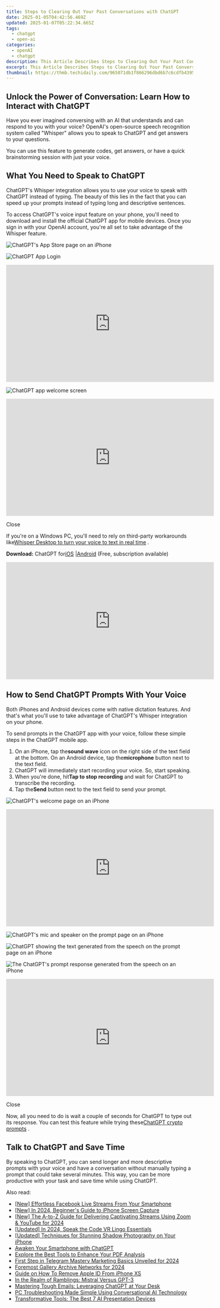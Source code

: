 ```yaml
---
title: Steps to Clearing Out Your Past Conversations with ChatGPT
date: 2025-01-05T04:42:56.469Z
updated: 2025-01-07T05:22:34.665Z
tags:
  - chatgpt
  - open-ai
categories:
  - openAI
  - chatgpt
description: This Article Describes Steps to Clearing Out Your Past Conversations with ChatGPT
excerpt: This Article Describes Steps to Clearing Out Your Past Conversations with ChatGPT
thumbnail: https://thmb.techidaily.com/965071db1f866296dbd6b7c6cdfb4395621995dd58483ee49e8397ad83cab217.jpg
---
```


## Unlock the Power of Conversation: Learn How to Interact with ChatGPT

 Have you ever imagined conversing with an AI that understands and can respond to you with your voice? OpenAI's open-source speech recognition system called "Whisper" allows you to speak to ChatGPT and get answers to your questions.

 You can use this feature to generate codes, get answers, or have a quick brainstorming session with just your voice.

## What You Need to Speak to ChatGPT

 ChatGPT's Whisper integration allows you to use your voice to speak with ChatGPT instead of typing. The beauty of this lies in the fact that you can speed up your prompts instead of typing long and descriptive sentences.

 To access ChatGPT's voice input feature on your phone, you'll need to download and install the official ChatGPT app for mobile devices. Once you sign in with your OpenAI account, you're all set to take advantage of the Whisper feature.

![ChatGPT's App Store page on an iPhone](https://static1.makeuseofimages.com/wordpress/wp-content/uploads/2023/08/chatgpt-s-app-store-page-on-an-iphone.jpg)

![ChatGPT App Login](https://static1.makeuseofimages.com/wordpress/wp-content/uploads/2023/05/chatgpt-app-login.jpg)

<!-- affiliate ads begin -->
<iframe width="560" height="315" src="https://www.youtube.com/embed/Q-mXUpVQijU?si=f1MzflPJ8-bD2_iQ" title="YouTube video player" frameborder="0" allow="accelerometer; autoplay; clipboard-write; encrypted-media; gyroscope; picture-in-picture; web-share" referrerpolicy="strict-origin-when-cross-origin" allowfullscreen></iframe>
<!-- affiliate ads end -->

![ChatGPT app welcome screen](https://static1.makeuseofimages.com/wordpress/wp-content/uploads/2023/05/chatgpt-app-welcome-screen.jpg)

<!-- affiliate ads begin -->
<iframe width="560" height="315" src="https://www.youtube.com/embed/6nvb0775GOM?si=peBB_Mo_4zcZFuci" title="YouTube video player" frameborder="0" allow="accelerometer; autoplay; clipboard-write; encrypted-media; gyroscope; picture-in-picture; web-share" referrerpolicy="strict-origin-when-cross-origin" allowfullscreen></iframe>
<!-- affiliate ads end -->

Close

 If you're on a Windows PC, you'll need to rely on third-party workarounds like[Whisper Desktop to turn your voice to text in real time](https://www.makeuseof.com/windows-whisper-desktop-guide/) .

**Download:** ChatGPT for[iOS](http://apps.apple.com/app/openai-chatgpt/id6448311069) |[Android](https://www.anrdoezrs.net/links/7251228/type/dlg/sid/UUmuoUeUpU2029654/https://play.google.com/store/apps/details?id=com.openai.chatgpt&hl=en&gl=US) (Free, subscription available)

<!-- affiliate ads begin -->
<iframe width="560" height="315" src="https://www.youtube.com/embed/MmTJlcwgyrQ?si=x3hba82M0tT57fj7" title="YouTube video player" frameborder="0" allow="accelerometer; autoplay; clipboard-write; encrypted-media; gyroscope; picture-in-picture; web-share" referrerpolicy="strict-origin-when-cross-origin" allowfullscreen></iframe>
<!-- affiliate ads end -->

## How to Send ChatGPT Prompts With Your Voice

 Both iPhones and Android devices come with native dictation features. And that's what you'll use to take advantage of ChatGPT's Whisper integration on your phone.

 To send prompts in the ChatGPT app with your voice, follow these simple steps in the ChatGPT mobile app.

1. On an iPhone, tap the**sound wave** icon on the right side of the text field at the bottom. On an Android device, tap the**microphone** button next to the text field.
2. ChatGPT will immediately start recording your voice. So, start speaking.
3. When you're done, hit**Tap to stop recording** and wait for ChatGPT to transcribe the recording.
4. Tap the**Send** button next to the text field to send your prompt.

![ChatGPT's welcome page on an iPhone](https://static1.makeuseofimages.com/wordpress/wp-content/uploads/2023/09/img_4309.jpg)

<!-- affiliate ads begin -->
<iframe width="560" height="315" src="https://www.youtube.com/embed/zmXpl6irBYk?si=BXjGpQr6PXFcqhCI" title="YouTube video player" frameborder="0" allow="accelerometer; autoplay; clipboard-write; encrypted-media; gyroscope; picture-in-picture; web-share" referrerpolicy="strict-origin-when-cross-origin" allowfullscreen></iframe>
<!-- affiliate ads end -->

![ChatGPT's mic and speaker on the prompt page on an iPhone](https://static1.makeuseofimages.com/wordpress/wp-content/uploads/2023/09/img_4311.jpg)

![ChatGPT showing the text generated from the speech on the prompt page on an iPhone](https://static1.makeuseofimages.com/wordpress/wp-content/uploads/2023/09/img_4313.jpg)

![The ChatGPT's prompt response generated from the speech on an iPhone](https://static1.makeuseofimages.com/wordpress/wp-content/uploads/2023/09/img_4314.jpg)

<!-- affiliate ads begin -->
<iframe width="560" height="315" src="https://www.youtube.com/embed/OdlXe5RELW0?si=Iz1H1QnLQVw-Eu3e" title="YouTube video player" frameborder="0" allow="accelerometer; autoplay; clipboard-write; encrypted-media; gyroscope; picture-in-picture; web-share" referrerpolicy="strict-origin-when-cross-origin" allowfullscreen></iframe>
<!-- affiliate ads end -->

Close

 Now, all you need to do is wait a couple of seconds for ChatGPT to type out its response. You can test this feature while trying these[ChatGPT crypto prompts](https://www.makeuseof.com/the-best-chatgpt-crypto-prompts/) .

## Talk to ChatGPT and Save Time

 By speaking to ChatGPT, you can send longer and more descriptive prompts with your voice and have a conversation without manually typing a prompt that could take several minutes. This way, you can be more productive with your task and save time while using ChatGPT.

<ins class="adsbygoogle"
     style="display:block"
     data-ad-format="autorelaxed"
     data-ad-client="ca-pub-7571918770474297"
     data-ad-slot="1223367746"></ins>

<ins class="adsbygoogle"
     style="display:block"
     data-ad-client="ca-pub-7571918770474297"
     data-ad-slot="8358498916"
     data-ad-format="auto"
     data-full-width-responsive="true"></ins>

<span class="atpl-alsoreadstyle">Also read:</span>
<div><ul>
<li><a href="https://facebook-videos.techidaily.com/new-effortless-facebook-live-streams-from-your-smartphone/"><u>[New] Effortless Facebook Live Streams From Your Smartphone</u></a></li>
<li><a href="https://screen-mirroring-recording.techidaily.com/new-in-2024-beginners-guide-to-iphone-screen-capture/"><u>[New] In 2024, Beginner's Guide to iPhone Screen Capture</u></a></li>
<li><a href="https://article-tips.techidaily.com/new-the-a-to-z-guide-for-delivering-captivating-streams-using-zoom-and-youtube-for-2024/"><u>[New] The A-to-Z Guide for Delivering Captivating Streams Using Zoom & YouTube for 2024</u></a></li>
<li><a href="https://fox-blue.techidaily.com/updated-in-2024-speak-the-code-vr-lingo-essentials/"><u>[Updated] In 2024, Speak the Code VR Lingo Essentials</u></a></li>
<li><a href="https://fox-http.techidaily.com/updated-techniques-for-stunning-shadow-photography-on-your-iphone/"><u>[Updated] Techniques for Stunning Shadow Photography on Your iPhone</u></a></li>
<li><a href="https://tech-haven.techidaily.com/awaken-your-smartphone-with-chatgpt/"><u>Awaken Your Smartphone with ChatGPT</u></a></li>
<li><a href="https://tech-haven.techidaily.com/explore-the-best-tools-to-enhance-your-pdf-analysis/"><u>Explore the Best Tools to Enhance Your PDF Analysis</u></a></li>
<li><a href="https://some-techniques.techidaily.com/first-step-in-telegram-mastery-marketing-basics-unveiled-for-2024/"><u>First Step in Telegram Mastery Marketing Basics Unveiled for 2024</u></a></li>
<li><a href="https://fox-helps.techidaily.com/foremost-gallery-archive-networks-for-2024/"><u>Foremost Gallery Archive Networks for 2024</u></a></li>
<li><a href="https://apple-account.techidaily.com/guide-on-how-to-remove-apple-id-from-iphone-xs-by-drfone-ios/"><u>Guide on How To Remove Apple ID From iPhone XS</u></a></li>
<li><a href="https://tech-haven.techidaily.com/in-the-realm-of-ramblings-mistral-versus-gpt-3/"><u>In the Realm of Ramblings: Mistral Versus GPT-3</u></a></li>
<li><a href="https://tech-haven.techidaily.com/mastering-tough-emails-leveraging-chatgpt-at-your-desk/"><u>Mastering Tough Emails: Leveraging ChatGPT at Your Desk</u></a></li>
<li><a href="https://tech-haven.techidaily.com/pc-troubleshooting-made-simple-using-conversational-ai-technology/"><u>PC Troubleshooting Made Simple Using Conversational AI Technology</u></a></li>
<li><a href="https://tech-haven.techidaily.com/transformative-tools-the-best-7-ai-presentation-devices/"><u>Transformative Tools: The Best 7 AI Presentation Devices</u></a></li>
</ul></div>

